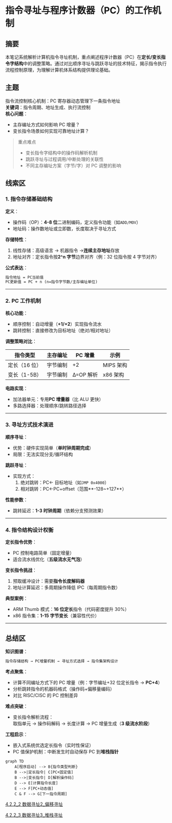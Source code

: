 # 指令寻址与程序计数器（PC）的工作机制

## 摘要

本笔记系统解析计算机指令寻址机制，重点阐述程序计数器（PC）在**定长/变长指令字结构**中的调整策略。通过对比顺序寻址与跳跃寻址的技术特征，揭示指令执行流程控制原理，为理解计算机体系结构提供理论基础。

## 主题

指令流控制核心机制：PC 寄存器动态管理下一条指令地址  
**关键词**：指令周期、地址生成、执行流控制  
**核心问题**：

- 主存编址方式如何影响 PC 增量？
- 变长指令场景如何实现可靠地址计算？

> 重点难点
>
> - 变长指令字结构中的操作码解析机制
> - 跳跃寻址与过程调用/中断处理的关联性
> - 不同主存编址方案（字节/字）对 PC 调整的影响

## 线索区

### 1. 指令存储基础结构

**定义**：

- 操作码（OP）：**4-8 位**二进制编码，定义指令功能（如`ADD/MOV`）
- 地址码：操作数地址或立即数，长度取决于寻址方式

**存储特性**：

1. 线性存储：高级语言 → 机器指令 →**连续主存地址**存放
2. 地址对齐：定长指令按**2^n 字节**边界对齐（例：32 位指令按 4 字节对齐）

**公式表达**：

```txt
指令地址 = PC当前值
PC更新值 = PC + n (n=指令字节数/主存编址单位)
```

---

### 2. PC 工作机制

**核心功能**：

- 顺序控制：自动增量（**+1/+2**）实现指令流水
- 跳转控制：直接修改为目标地址（绝对/相对地址）

**调整策略对比**：  

| 指令类型 | 主存编址 | PC 增量 | 示例 |
|---------------|----------|--------|-------------------|
| 定长（16 位） | 字节编制 | +2 | MIPS 架构 |
| 变长（1-5B） | 字节编制 | Δ=OP 解析 | x86 架构 |

**电路实现**：

- 加法器单元：专用**PC 增量器**（比 ALU 更快）
- 多路选择器：处理顺序/跳转路径选择

---

### 3. 寻址方式技术演进

**顺序寻址**：

- 优势：硬件实现简单（**单时钟周期完成**）
- 局限：无法实现分支/循环结构

**跳跃寻址**：

- 实现方式：
  1. 绝对跳转：PC← 目标地址（如`JMP 0x4000`）
  2. 相对跳转：PC←PC+offset（范围**-128~+127**）

**性能参数**：

- 跳转延迟：**1-3 时钟周期**（依赖分支预测效果）

---

### 4. 指令结构设计权衡

**定长指令优势**：

- PC 控制电路简单（固定增量）
- 适合流水线优化（**五级流水无气泡**）

**变长指令挑战**：

1. 预取缓冲设计：需要**指令长度解码器**
2. 地址计算延迟：多周期操作降低 IPC（每周期指令数）

**典型案例**：

- ARM Thumb 模式：**16 位定长**指令（代码密度提升 30%）
- x86 指令集：**1-15 字节变长**（兼容性代价）

---

## 总结区

**知识图谱**：

```txt
指令存储结构 → PC增量机制 → 寻址方式选择 → 指令集架构设计
```

**考点聚焦**：

- 计算不同编址方式下的 PC 增量（例：字节编址+32 位定长指令 → **PC+4**）
- 分析跳转指令的机器码格式（操作码+偏移量编码）
- 对比 RISC/CISC 的 PC 控制差异

**难点突破**：

- 变长指令解析流程：  
  取指单元 → 操作码解码 → 长度计算 → PC 增量生成（**3 级流水阶段**）

**工程启示**：

- 嵌入式系统优选定长指令（实时性保证）
- PC 值保护机制：中断发生时自动保存 PC 到**堆栈指针**

```mermaid
graph TD
    A[程序启动] --> B{指令类型判断}
    B -->|定长指令| C[PC+固定值]
    B -->|变长指令| D[解析操作码]
    D --> E[计算指令长度]
    E --> F[PC+动态值]
    C & F --> G[下一指令周期]
```


[4.2.2_2 数据寻址2_偏移寻址](4.2.2_2%20数据寻址2_偏移寻址.md)

[4.2.2_3 数据寻址3_堆栈寻址](4.2.2_3%20数据寻址3_堆栈寻址.md)
